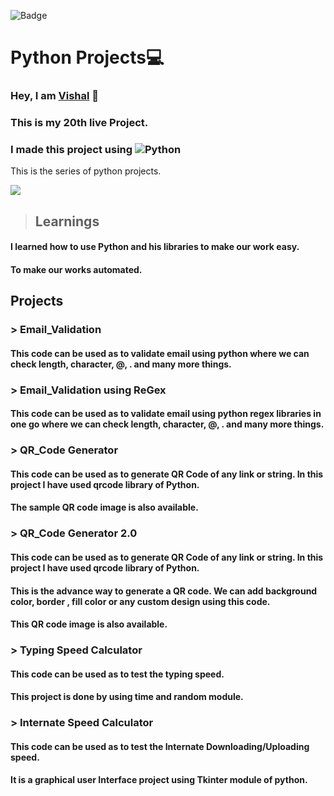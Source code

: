 ![Badge](https://img.shields.io/badge/Project--20-Python--Projects-blue)
# Python Projects💻
### Hey, I am [**Vishal**](https://www.linkedin.com/in/vishal-kumar-62146b230/) 🙂 
### This is  my 20th live Project.
### I made this project using ![Python](https://img.shields.io/badge/Python%20-SQL)

This is the series of python projects.

![](./screenshot/undraw_programmer_re_owql.svg)

 >## Learnings

  #### I learned how to use Python and his libraries to make our work easy.

 #### To make our works automated.


## Projects

  ### > Email_Validation
  #### This code can be used as to validate email using python where we can check length, character, @, . and many more things.


  ### > Email_Validation using ReGex
  #### This code can be used as to validate email using python regex libraries in one go where we can check length, character, @, . and many more things.
  
  
  ### > QR_Code Generator
  #### This code can be used as to generate QR Code of any link or string. In this project I have used qrcode library of Python.
  #### The sample QR code image is also available.
  
  
  ### > QR_Code Generator 2.0
  #### This code can be used as to generate QR Code of any link or string. In this project I have used qrcode library of Python.
  #### This is the advance way to generate a QR code. We can add background color, border , fill color or any custom design using this code.
  #### This QR code image is also available.
  
  
  ### > Typing Speed Calculator
  #### This code can be used as to test the typing speed.
  #### This project is done by using time and random module.
  
  
  ### > Internate Speed Calculator
  #### This code can be used as to test the Internate Downloading/Uploading speed.
  #### It is a graphical user Interface project using Tkinter module of python.




